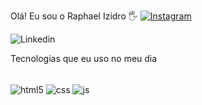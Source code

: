 Olá! Eu sou o Raphael Izidro 🖐️
[![Instagram](https://img.shields.io/badge/Instagram-E4405F?style=for-the-badge&logo=instagram&logoColor=white)](https://www.instagram.com/raphaelizidro/)

![Linkedin](https://img.shields.io/badge/LinkedIn-0077B5?style=for-the-badge&logo=linkedin&logoColor=white)

Tecnologias que eu uso no meu dia

<div style="display: inline_block"><br/>

<img align="center" alt="html5" src="https://img.shields.io/badge/HTML-239120?style=for-the-badge&logo=html5&logoColor=white"/>

<img align="center" alt="css" src="https://img.shields.io/badge/CSS-239120?&style=for-the-badge&logo=css3&logoColor=white"/>

<img align="center" alt="js" src="https://img.shields.io/badge/JavaScript-F7DF1E?style=for-the-badge&logo=javascript&logoColor=black"/>

</div>
